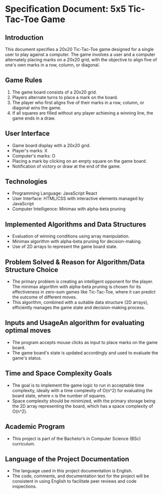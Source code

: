 # Specification Document: 5x5 Tic-Tac-Toe Game

## Introduction

This document specifies a 20x20 Tic-Tac-Toe game designed for a single user to play against a computer. The game involves a user and a computer alternately placing marks on a 20x20 grid, with the objective to align five of one's own marks in a row, column, or diagonal.

## Game Rules

1. The game board consists of a 20x20 grid.
2. Players alternate turns to place a mark on the board.
3. The player who first aligns five of their marks in a row, column, or diagonal wins the game.
4. If all squares are filled without any player achieving a winning line, the game ends in a draw.

## User Interface

- Game board display with a 20x20 grid.
- Player's marks: X
- Computer's marks: O
- Placing a mark by clicking on an empty square on the game board.
- Notification of victory or draw at the end of the game.

## Technologies

- Programming Language: JavaScript React
- User Interface: HTML/CSS with interactive elements managed by JavaScript
- Computer Intelligence: Minimax with alpha-beta pruning

## Implemented Algorithms and Data Structures

- Evaluation of winning conditions using array manipulation.
- Minimax algorithm with alpha-beta pruning for decision-making.
- Use of 2D arrays to represent the game board state.

## Problem Solved & Reason for Algorithm/Data Structure Choice

- The primary problem is creating an intelligent opponent for the player. The minimax algorithm with alpha-beta pruning is chosen for its effectiveness in zero-sum games like Tic-Tac-Toe, where it can predict the outcome of different moves.
- This algorithm, combined with a suitable data structure (2D arrays), efficiently manages the game state and decision-making process.

## Inputs and UsageAn algorithm for evaluating optimal moves

- The program accepts mouse clicks as input to place marks on the game board.
- The game board's state is updated accordingly and used to evaluate the game's status.

## Time and Space Complexity Goals

- The goal is to implement the game logic to run in acceptable time complexity, ideally with a time complexity of O(n^2) for evaluating the board state, where `n` is the number of squares.
- Space complexity should be minimized, with the primary storage being the 2D array representing the board, which has a space complexity of O(n^2).

## Academic Program

- This project is part of the Bachelor’s in Computer Science (BSc) curriculum.

## Language of the Project Documentation

- The language used in this project documentation is English.
- The code, comments, and documentation text for the project will be consistent in using English to facilitate peer reviews and code inspections.
